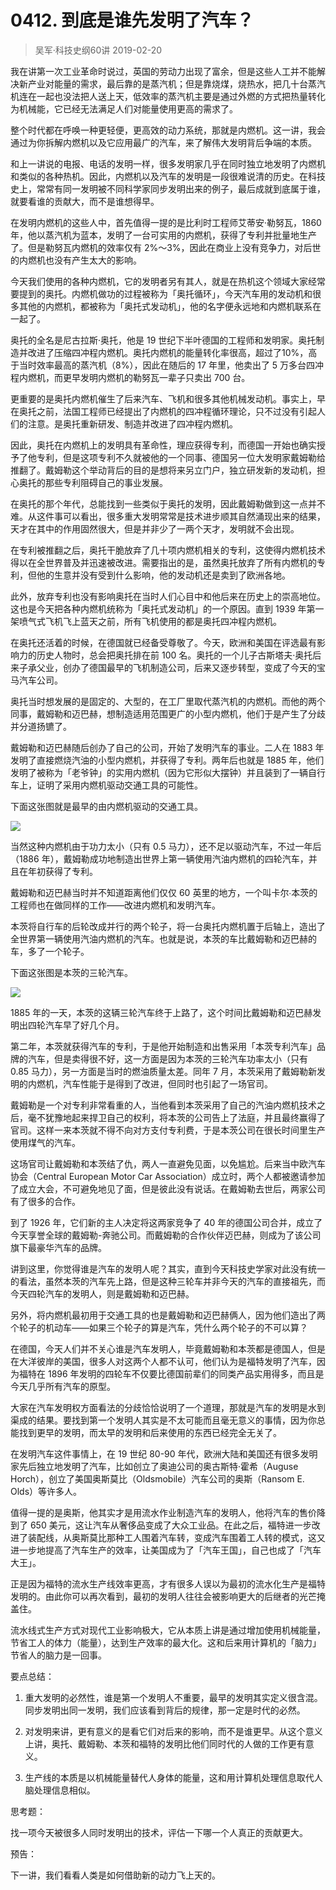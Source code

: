 # 0412. 到底是谁先发明了汽车？
> 吴军·科技史纲60讲
2019-02-20

我在讲第一次工业革命时说过，英国的劳动力出现了富余，但是这些人工并不能解决新产业对能量的需求，最后靠的是蒸汽机；但是靠烧煤，烧热水，把几十台蒸汽机连在一起也没法把人送上天，低效率的蒸汽机主要是通过外燃的方式把热量转化为机械能，它已经无法满足人们对能量使用更高的需求了。

整个时代都在呼唤一种更轻便，更高效的动力系统，那就是内燃机。这一讲，我会通过为你拆解内燃机以及它应用最广的汽车，来了解伟大发明背后争端的本质。

和上一讲说的电报、电话的发明一样，很多发明家几乎在同时独立地发明了内燃机和类似的各种热机。因此，内燃机以及汽车的发明是一段很难说清的历史。在科技史上，常常有同一发明被不同科学家同步发明出来的例子，最后成就到底属于谁，就要看谁的贡献大，而不是谁想得早。

在发明内燃机的这些人中，首先值得一提的是比利时工程师艾蒂安·勒努瓦，1860 年，他以蒸汽机为蓝本，发明了一台可实用的内燃机，获得了专利并批量地生产了。但是勒努瓦内燃机的效率仅有 2%～3%，因此在商业上没有竞争力，对后世的内燃机也没有产生太大的影响。

今天我们使用的各种内燃机，它的发明者另有其人，就是在热机这个领域大家经常要提到的奥托。内燃机做功的过程被称为「奥托循环」，今天汽车用的发动机和很多其他的内燃机，都被称为「奥托式发动机」，他的名字便永远地和内燃机联系在一起了。

奥托的全名是尼古拉斯·奥托，他是 19 世纪下半叶德国的工程师和发明家。奥托制造并改进了压缩四冲程内燃机。奥托内燃机的能量转化率很高，超过了10%，高于当时效率最高的蒸汽机（8%），因此在随后的 17 年里，他卖出了 5 万多台四冲程内燃机，而更早发明内燃机的勒努瓦一辈子只卖出 700 台。

更重要的是奥托内燃机催生了后来汽车、飞机和很多其他机械发动机。事实上，早在奥托之前，法国工程师已经提出了内燃机的四冲程循环理论，只不过没有引起人们的注意。是奥托重新研发、制造并改进了四冲程内燃机。

因此，奥托在内燃机上的发明具有革命性，理应获得专利，而德国一开始也确实授予了他专利，但是这项专利不久就被他的一个同事、德国另一位大发明家戴姆勒给推翻了。戴姆勒这个举动背后的目的是想将来另立门户，独立研发新的发动机，担心奥托的那些专利阻碍自己的事业发展。

在奥托的那个年代，总能找到一些类似于奥托的发明，因此戴姆勒做到这一点并不难。从这件事可以看出，很多重大发明常常是技术进步顺其自然涌现出来的结果，天才在其中的作用固然很大，但是并非少了一两个天才，发明就不会出现。

在专利被推翻之后，奥托干脆放弃了几十项内燃机相关的专利，这使得内燃机技术得以在全世界普及并迅速被改进。需要指出的是，虽然奥托放弃了所有内燃机的专利，但他的生意并没有受到什么影响，他的发动机还是卖到了欧洲各地。

此外，放弃专利也没有影响奥托在当时人们心目中和他后来在历史上的崇高地位。这也是今天把各种内燃机统称为「奥托式发动机」的一个原因。直到 1939 年第一架喷气式飞机飞上蓝天之前，所有飞机使用的都是奥托四冲程内燃机。

在奥托还活着的时候，在德国就已经备受尊敬了。今天，欧洲和美国在评选最有影响力的历史人物时，总会把奥托排在前 100 名。奥托的一个儿子古斯塔夫·奥托后来子承父业，创办了德国最早的飞机制造公司，后来又逐步转型，变成了今天的宝马汽车公司。

奥托当时想发展的是固定的、大型的，在工厂里取代蒸汽机的内燃机。而他的两个同事，戴姆勒和迈巴赫，想制造适用范围更广的小型内燃机，他们于是产生了分歧并分道扬镳了。

戴姆勒和迈巴赫随后创办了自己的公司，开始了发明汽车的事业。二人在 1883 年发明了直接燃烧汽油的小型内燃机，并获得了专利。两年后也就是 1885 年，他们发明了被称为「老爷钟」的实用内燃机（因为它形似大摆钟）并且装到了一辆自行车上，证明了采用内燃机驱动交通工具的可能性。

下面这张图就是最早的由内燃机驱动的交通工具。

![](https://raw.githubusercontent.com/dalong0514/selfstudy/master/图片链接/吴军/2019022.jpg)

当然这种内燃机由于功力太小（只有 0.5 马力），还不足以驱动汽车，不过一年后（1886 年），戴姆勒成功地制造出世界上第一辆使用汽油内燃机的四轮汽车，并且在年初获得了专利。

戴姆勒和迈巴赫当时并不知道距离他们仅仅 60 英里的地方，一个叫卡尔∙本茨的工程师也在做同样的工作——改进内燃机和发明汽车。

本茨将自行车的后轮改成并行的两个轮子，将一台奥托内燃机置于后轴上，造出了全世界第一辆使用汽油内燃机的汽车。也就是说，本茨的车比戴姆勒和迈巴赫的车，多了一个轮子。

下面这张图是本茨的三轮汽车。

![](https://raw.githubusercontent.com/dalong0514/selfstudy/master/图片链接/吴军/2019023.jpg)

1885 年的一天，本茨的这辆三轮汽车终于上路了，这个时间比戴姆勒和迈巴赫发明出四轮汽车早了好几个月。

第二年，本茨就获得汽车的专利，于是他开始制造和出售采用「本茨专利汽车」品牌的汽车，但是卖得很不好，这一方面是因为本茨的三轮汽车功率太小（只有 0.85 马力），另一方面是当时的燃油质量太差。同年 7 月，本茨采用了戴姆勒新发明的内燃机，汽车性能于是得到了改进，但同时也引起了一场官司。

戴姆勒是一个对专利非常看重的人，当他看到本茨采用了自己的汽油内燃机技术之后，毫不犹豫地起来捍卫自己的权利，将本茨的公司告上了法庭，并且最终赢得了官司。这样一来本茨就不得不向对方支付专利费，于是本茨公司在很长时间里生产使用煤气的汽车。

这场官司让戴姆勒和本茨结了仇，两人一直避免见面，以免尴尬。后来当中欧汽车协会（Central European Motor Car Association）成立时，两个人都被邀请参加了成立大会，不可避免地见了面，但是彼此没有说话。在戴姆勒去世后，两家公司有了很多的合作。

到了 1926 年，它们新的主人决定将这两家竞争了 40 年的德国公司合并，成立了今天享誉全球的戴姆勒-奔驰公司。而戴姆勒的合作伙伴迈巴赫，则成为了该公司旗下最豪华汽车的品牌。

讲到这里，你觉得谁是汽车的发明人呢？其实，直到今天科技史学家对此没有统一的看法，虽然本茨的汽车先上路，但是这种三轮车并非今天的汽车的直接祖先，而今天四轮汽车的发明人，则是戴姆勒和迈巴赫。

另外，将内燃机最初用于交通工具的也是戴姆勒和迈巴赫俩人，因为他们造出了两个轮子的机动车——如果三个轮子的算是汽车，凭什么两个轮子的不可以算？

在德国，今天人们并不关心谁是汽车发明人，毕竟戴姆勒和本茨都是德国人，但是在大洋彼岸的美国，很多人对这两个人都不认可，他们认为是福特发明了汽车，因为福特在 1896 年发明的四轮车不仅要比德国前辈们的同类产品实用得多，而且是今天几乎所有汽车的原型。

大家在汽车发明权方面看法的分歧恰恰说明了一个道理，那就是汽车的发明是水到渠成的结果。要找到第一个发明人其实是不太可能而且毫无意义的事情，因为你总能找到更早的发明，而太早的发明和后来使用的东西已经完全无关了。

在发明汽车这件事情上，在 19 世纪 80-90 年代，欧洲大陆和美国还有很多发明家先后独立地发明了汽车，比如创立了奥迪公司的奥古斯特·霍希（Auguse Horch），创立了美国奥斯莫比（Oldsmobile）汽车公司的奥斯（Ransom E. Olds）等许多人。

值得一提的是奥斯，他其实才是用流水作业制造汽车的发明人，他将汽车的售价降到了 650 美元，这让汽车从奢侈品变成了大众工业品。在此之后，福特进一步改进了装配线，从奥斯莫比那种工人围着汽车转，变成汽车围着工人转的模式，这又进一步地提高了汽车生产的效率，让美国成为了「汽车王国」，自己也成了「汽车大王」。

正是因为福特的流水生产线效率更高，才有很多人误以为最初的流水化生产是福特发明的。由此你可以再次看到，最初的发明人往往会被影响更大的后继者的光芒掩盖住。

流水线式生产方式对现代工业影响极大，它从本质上讲是通过增加使用机械能量，节省工人的体力（能量），达到生产效率的最大化。这和后来用计算机的「脑力」节省人的脑力是一回事。

要点总结：

1. 重大发明的必然性，谁是第一个发明人不重要，最早的发明其实定义很含混。同步发明出同一发明，我们应该看到背后的规律，那一定是时代的必然。

2. 对发明来讲，更有意义的是看它们对后来的影响，而不是谁更早。从这个意义上讲，奥托、戴姆勒、本茨和福特的发明比他们同时代的人做的工作更有意义。

3. 生产线的本质是以机械能量替代人身体的能量，这和用计算机处理信息取代人脑处理信息相似。

思考题：

找一项今天被很多人同时发明出的技术，评估一下哪一个人真正的贡献更大。

预告：

下一讲，我们看看人类是如何借助新的动力飞上天的。



